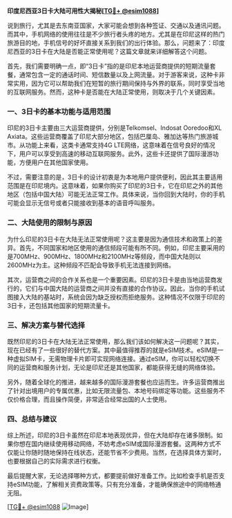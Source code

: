 **印度尼西亚3日卡大陆可用性大揭秘[[TG💪+ @esim1088](https://t.me/s/esim1088)]**

说到旅行，尤其是去东南亚国家，大家可能会想到各种签证、交通以及通讯问题。而其中，手机网络的使用往往是不少旅行者头疼的地方。尤其是在印尼这样的热门旅游目的地，手机信号的好坏直接关系到我们的出行体验。那么，问题来了：印度尼西亚的3日卡在大陆是否能正常使用呢？这篇文章就来详细解答这个问题。

首先，我们需要明确一点，即“3日卡”指的是印尼本地运营商提供的短期流量套餐，通常包含一定的通话时间、短信数量以及上网流量。对于游客来说，这种卡非常实用，因为它可以帮助我们在短暂的旅行期间保持与外界的联系，同时享受当地的互联网服务。然而，这种卡是否能在大陆正常使用，则取决于几个关键因素。

### 一、3日卡的基本功能与适用范围

印尼的3日卡主要由三大运营商提供，分别是Telkomsel、Indosat Ooredoo和XL Axiata。这些运营商覆盖了印尼大部分地区，包括巴厘岛、雅加达等热门旅游城市。从功能上来看，这类卡通常支持4G LTE网络，这意味着在信号良好的情况下，用户可以享受到高速的移动互联网服务。此外，这些卡还提供了国际漫游功能，方便用户在其他国家使用。

不过，需要注意的是，3日卡的设计初衷是为本地用户提供便利，因此其主要适用范围是在印尼境内。这意味着，如果你购买了印尼的3日卡，它在印尼之外的其他地区（包括中国大陆）可能无法正常工作。具体来说，当你回到大陆时，你的手机可能会显示无信号或者只能接收到基本的语音呼叫服务。

### 二、大陆使用的限制与原因

为什么印尼的3日卡在大陆无法正常使用呢？这主要是因为通信技术和政策上的差异。首先，不同国家和地区使用的通信频段可能有所不同。例如，印尼主要采用的是700MHz、900MHz、1800MHz和2100MHz等频段，而中国大陆则以2600MHz为主。这种频段不匹配会导致手机无法连接到网络。

其次，运营商之间的合作关系也是一个重要因素。印尼的3日卡是由当地运营商发行的，它们与中国大陆的运营商之间并没有直接的合作协议。因此，当你的手机试图接入大陆的基站时，系统会因为缺乏授权而拒绝服务。这种情况不仅限于印尼的3日卡，还包括其他国家的短期流量卡。

### 三、解决方案与替代选择

既然印尼的3日卡在大陆无法正常使用，那么我们该如何解决这一问题呢？其实，现在已经有了一些很好的替代方案。其中最值得推荐的就是eSIM技术。eSIM是一种虚拟SIM卡，无需物理卡片即可实现网络连接。通过eSIM，你可以轻松切换不同的运营商和服务计划，无论是印尼还是其他国家，都能获得无缝的网络体验。

另外，随着全球化的推进，越来越多的国际漫游套餐也应运而生。许多运营商推出了针对出境用户的专属优惠，比如无限流量包、本地号码绑定等功能。这些服务不仅价格合理，而且操作简便，非常适合经常出国的人士使用。

### 四、总结与建议

综上所述，印尼的3日卡虽然在印尼本地表现优异，但在大陆却存在诸多限制。如果你想在国内继续使用移动网络，不妨考虑eSIM或国际漫游套餐。这两种方式不仅能让你随时随地保持在线状态，还能节省不少费用。当然，在选择具体方案时，也要根据自己的实际需求进行权衡。

最后提醒大家，无论选择哪种方式，都要提前做好准备工作。比如检查手机是否支持eSIM功能，了解相关资费政策等。只有充分准备，才能确保旅途中的网络畅通无阻。

[[TG💪+ @esim1088](https://t.me/s/esim1088) ![Image](https://i.postimg.cc/4NQfJmqS/Snipaste-2025-05-13-00-14-12.png)]